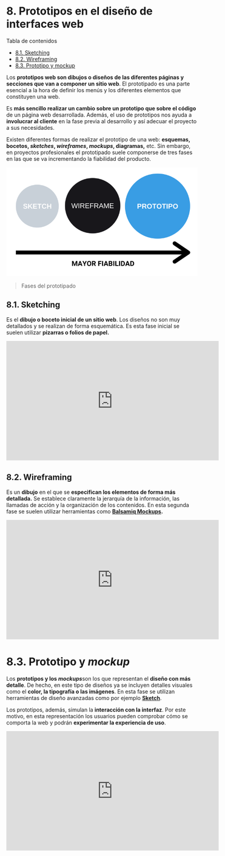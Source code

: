 # 8. Prototipos en el diseño de interfaces web


Tabla de contenidos

-   [8.1. Sketching](#81-Sketching)
-   [8.2. Wireframing](#82-Wireframing)
-   [8.3. Prototipo y mockup](#83-Prototipo-y-mockup)

Los **prototipos web son dibujos o diseños de las diferentes páginas y secciones que van a componer un sitio web**. El prototipado es una parte esencial a la hora de definir los menús y los diferentes elementos que constituyen una web.

Es **más sencillo realizar un cambio sobre un prototipo que sobre el código** de un página web desarrollada. Además, el uso de prototipos nos ayuda a **involucrar al cliente** en la fase previa al desarrollo y así adecuar el proyecto a sus necesidades.

Existen diferentes formas de realizar el prototipo de una web: **esquemas, bocetos, *sketches*, *wireframes*, *mockups*, diagramas,** etc. Sin embargo, en proyectos profesionales el prototipado suele componerse de tres fases en las que se va incrementando la fiabilidad del producto.

![prototipo web](img/08_01_prototipo-web.png)
> Fases del prototipado

## 8.1. Sketching

Es el **dibujo o boceto inicial de un sitio web**. Los diseños no son muy detallados y se realizan de forma esquemática. Es esta fase inicial se suelen utilizar **pizarras o folios de papel.**

<iframe width="560" height="315" src="https://www.youtube.com/embed/4xsATP-X3vM" frameborder="0" allow="accelerometer; autoplay; encrypted-media; gyroscope; picture-in-picture" allowfullscreen></iframe>

## 8.2. Wireframing

Es un **dibujo** en el que se **especifican los elementos de forma más detallada.** Se establece claramente la jerarquía de la información, las llamadas de acción y la organización de los contenidos. En esta segunda fase se suelen utilizar herramientas como [**Balsamiq Mockups**](https://balsamiq.com/)**.**

<iframe width="560" height="315" src="https://www.youtube.com/embed/v8AjVL4ZdS0" frameborder="0" allow="accelerometer; autoplay; encrypted-media; gyroscope; picture-in-picture" allowfullscreen></iframe>

# 8.3. Prototipo y *mockup*

Los **prototipos y los *mockups***son los que representan el **diseño con más detalle**. De hecho, en este tipo de diseños ya se incluyen detalles visuales como el **color, la tipografía o las imágenes**. En esta fase se utilizan herramientas de diseño avanzadas como por ejemplo [**Sketch**](https://www.sketch.com/).

Los prototipos, además, simulan la **interacción con la interfaz**. Por este motivo, en esta representación los usuarios pueden comprobar cómo se comporta la web y podrán **experimentar la experiencia de uso**.

<iframe width="560" height="315" src="https://www.youtube.com/embed/GVnxuWzab7M" frameborder="0" allow="accelerometer; autoplay; encrypted-media; gyroscope; picture-in-picture" allowfullscreen></iframe>
